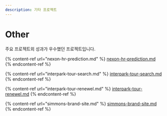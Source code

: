 ```yaml
---
description: 기타 프로젝트
---
```


# Other

주요 프로젝트외 성과가 우수했던 프로젝트입니다.

{% content-ref url="nexon-hr-prediction.md" %}
[nexon-hr-prediction.md](nexon-hr-prediction.md)
{% endcontent-ref %}

{% content-ref url="interpark-tour-search.md" %}
[interpark-tour-search.md](interpark-tour-search.md)
{% endcontent-ref %}

{% content-ref url="interpark-tour-renewel.md" %}
[interpark-tour-renewel.md](interpark-tour-renewel.md)
{% endcontent-ref %}

{% content-ref url="simmons-brand-site.md" %}
[simmons-brand-site.md](simmons-brand-site.md)
{% endcontent-ref %}

